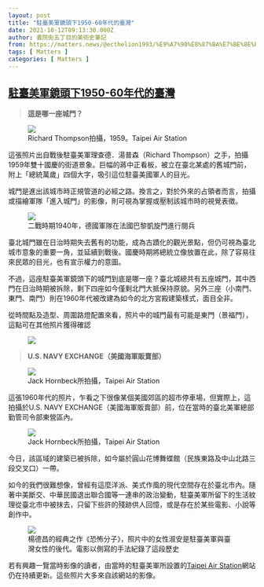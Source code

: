 ```yaml
---
layout: post
title: "駐臺美軍鏡頭下1950-60年代的臺灣"
date: 2021-10-12T09:13:30.000Z
author: 書院街五丁目的美術史筆記
from: https://matters.news/@ecthelion1993/%E9%A7%90%E8%87%BA%E7%BE%8E%E8%BB%8D%E9%8F%A1%E9%A0%AD%E4%B8%8B1950-60%E5%B9%B4%E4%BB%A3%E7%9A%84%E8%87%BA%E7%81%A3-bafyreiavals4w25quexryd62phbmslpwykt3onaudabwch6wml4emeoqma
tags: [ Matters ]
categories: [ Matters ]
---
```

<!--1634030010000-->
[駐臺美軍鏡頭下1950-60年代的臺灣](https://matters.news/@ecthelion1993/%E9%A7%90%E8%87%BA%E7%BE%8E%E8%BB%8D%E9%8F%A1%E9%A0%AD%E4%B8%8B1950-60%E5%B9%B4%E4%BB%A3%E7%9A%84%E8%87%BA%E7%81%A3-bafyreiavals4w25quexryd62phbmslpwykt3onaudabwch6wml4emeoqma)
------

<div>
<blockquote><strong>這是哪一座城門？</strong></blockquote><figure class="image"><img src="https://assets.matters.news/embed/e7b833b4-37dd-467a-8eb3-23e3790f6190.jpeg" data-asset-id="e7b833b4-37dd-467a-8eb3-23e3790f6190" referrerpolicy="no-referrer"><figcaption><span>Richard Thompson拍攝，1959。Taipei Air Station</span></figcaption></figure><p>這張照片出自戰後駐臺美軍理查德．湯普森（Richard Thompson）之手，拍攝1959年雙十國慶的街道景象。巨幅的蔣中正看板，被立在臺北某處的舊城門前，附上「總統萬歲」四個大字，吸引這位駐臺美國軍人的目光。</p><p>城門是進出該城市時正規管道的必經之路。換言之，對於外來的占領者而言，拍攝或描繪軍隊「進入城門」的影像，則可視為掌握或壓制該城市時的視覺表徵。</p><figure class="image"><img src="https://assets.matters.news/embed/095d372f-4ee1-44dc-9ed2-a85318cfc906.jpeg" data-asset-id="095d372f-4ee1-44dc-9ed2-a85318cfc906" referrerpolicy="no-referrer"><figcaption><span>二戰時期1940年，德國軍隊在法國巴黎凱旋門進行閱兵 </span></figcaption></figure><p>臺北城門雖在日治時期失去舊有的功能，成為古蹟化的觀光景點，但仍可視為臺北城市意象的重要一角，並延續到戰後。國慶時期將總統立像放置在此，除了容易往來民眾的目光，也有宣示權力的意圖。</p><p>不過，這座駐臺美軍鏡頭下的城門到底是哪一座？臺北城總共有五座城門，其中西門在日治時期被拆除，剩下四座如今僅剩北門大抵保持原貌。另外三座（小南門、東門、南門）則在1960年代被改建為如今的北方宮殿建築樣式，面目全非。</p><p>從時間點及造型、周圍路燈配置來看，照片中的城門最有可能是東門（景福門），這點可在其他照片獲得確認</p><figure class="image"><img src="https://assets.matters.news/embed/e3995469-18a9-4c0f-a185-51f9bc10c256.jpeg" data-asset-id="e3995469-18a9-4c0f-a185-51f9bc10c256" referrerpolicy="no-referrer"><figcaption><span></span></figcaption></figure><blockquote><strong>U.S. NAVY EXCHANGE（美國海軍販賣部）</strong></blockquote><figure class="image"><img src="https://assets.matters.news/embed/9f2b27c0-db8d-4cbe-b440-79d6575aa161.jpeg" data-asset-id="9f2b27c0-db8d-4cbe-b440-79d6575aa161" referrerpolicy="no-referrer"><figcaption><span>Jack Hornbeck所拍攝，Taipei Air Station</span></figcaption></figure><p>這張1960年代的照片，乍看之下很像某個美國郊區的超市停車場，但實際上，這拍攝於U.S. NAVY EXCHANGE（美國海軍販賣部）前，位在當時的臺北美軍總部勤管司令部東營區內。</p><figure class="image"><img src="https://assets.matters.news/embed/35a91c07-d335-40bd-82c6-84c5ac50fa21.jpeg" data-asset-id="35a91c07-d335-40bd-82c6-84c5ac50fa21" referrerpolicy="no-referrer"><figcaption><span>Jack Hornbeck所拍攝，Taipei Air Station</span></figcaption></figure><p>今日，該區域的建築已被拆除，如今屬於圓山花博舞蝶館（民族東路及中山北路三段交叉口）一帶。</p><p>如今的我們很難想像，曾經有這麼洋派、美式作風的現代空間存在於臺北市內。隨著中美斷交、中華民國退出聯合國等一連串的政治變動，駐臺美軍所留下的生活紋理從臺北市中被抹去，只留下些許的殘跡供人回憶，或是存在於某些電影、小說等創作中。</p><figure class="image"><img src="https://assets.matters.news/embed/490bf38a-76b6-4f3f-a1cc-df5d6796e850.jpeg" data-asset-id="490bf38a-76b6-4f3f-a1cc-df5d6796e850" referrerpolicy="no-referrer"><figcaption><span>楊德昌的經典之作《恐怖分子》，照片中的女性淑安是駐臺美軍與臺灣女性的後代。電影以側寫的手法紀錄了這段歷史</span></figcaption></figure><p>若有興趣一覽當時影像的讀者，由當時的駐臺美軍所設置的<a href="http://taipeiairstation.blogspot.com/" target="_blank">Taipei Air Station</a>網站仍在持續更新。這些照片大多來自該網站的影像。</p>
</div>
